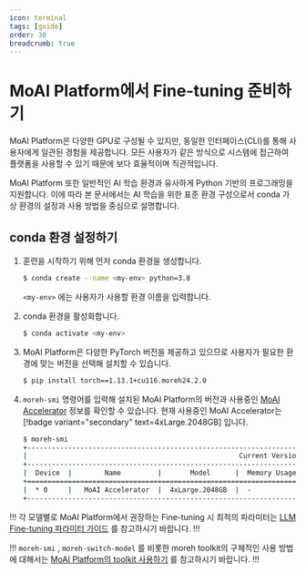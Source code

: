 ```yaml
---
icon: terminal
tags: [guide]
order: 30
breadcrumb: true
---
```


# MoAI Platform에서 Fine-tuning 준비하기

MoAI Platform은 다양한 GPU로 구성될 수 있지만, 동일한 인터페이스(CLI)를 통해 사용자에게 일관된 경험을 제공합니다. 모든 사용자가 같은 방식으로 시스템에 접근하여 플랫폼을 사용할 수 있기 때문에 보다 효율적이며 직관적입니다.

MoAI Platform 또한 일반적인 AI 학습 환경과 유사하게  Python 기반의 프로그래밍을 지원합니다. 이에 따라 본 문서에서는 AI 학습을 위한 표준 환경 구성으로서 conda 가상 환경의 설정과 사용 방법을 중심으로 설명합니다.

## conda 환경 설정하기
1. 훈련을 시작하기 위해 먼저 conda 환경을 생성합니다.
    
    ```bash
    $ conda create --name <my-env> python=3.8
    ```
    
    `<my-env>` 에는 사용자가 사용할 환경 이름을 입력합니다.
    
2. conda 환경을 활성화합니다.
    
    ```bash
    $ conda activate <my-env>
    ```
    
3. MoAI Platform은 다양한 PyTorch 버전을 제공하고 있으므로 사용자가 필요한 환경에 맞는 버전을 선택해 설치할 수 있습니다. 
    
    ```bash
    $ pip install torch==1.13.1+cu116.moreh24.2.0
    ```

4. `moreh-smi` 명령어를 입력해 설치된 MoAI Platform의 버전과 사용중인 [MoAI Accelerator](/MoAI_Features/Virtualization.md) 정보를 확인할 수 있습니다. 현재 사용중인 MoAI Accelerator는 [!badge variant="secondary" text=4xLarge.2048GB] 입니다.
    
    ```bash
    $ moreh-smi
    +-----------------------------------------------------------------------------------------------------+
    |                                                    Current Version: 24.2.0  Latest Version: 24.5.0  |
    +-----------------------------------------------------------------------------------------------------+
    |  Device  |        Name         |       Model      |  Memory Usage  |  Total Memory  |  Utilization  |
    +=====================================================================================================+
    |  * 0     |   MoAI Accelerator  |  4xLarge.2048GB  |  -             |  -             |  -            |
    +-----------------------------------------------------------------------------------------------------+
    ```


!!! 
각 모델별로 MoAI Platform에서 권장하는 Fine-tuning 시 최적의 파라미터는 [LLM Fine-tuning 파라미터 가이드](LLM_param_guide.md) 를 참고하시기 바랍니다.
!!!


!!! 
`moreh-smi` , `moreh-switch-model` 를 비롯한 moreh toolkit의 구체적인 사용 방법에 대해서는 [MoAI Platform의 toolkit 사용하기](moreh_toolkit.md) 를 참고하시기 바랍니다.
!!!



